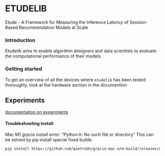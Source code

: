 # ETUDELIB

Etude - A Framework for Measuring the Inference Latency of Session-Based Recommendation Models at Scale


### Introduction
Etudelib aims to enable algorithm designers and data scientists to evaluate the computational performance of their models

### Getting started
To get an overview of all the devices where `etudelib` has been tested thoroughly, look at the hardware section in the documention

## Experiments
[documentation on experiments](experiments.md)






#### Troubleshooting install
Mac M1 grpcio install error: "Python.h: No such file or directory"
This can be solved by pip install special fixed builds
```bash
pip install https://github.com/pietrodn/grpcio-mac-arm-build/releases/download/1.51.1/grpcio-1.51.1-cp39-cp39-macosx_11_0_arm64.whl
```
